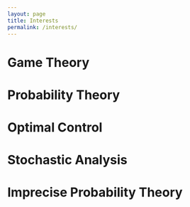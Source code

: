 ```yaml
---
layout: page
title: Interests
permalink: /interests/
---
```


# Game Theory

# Probability Theory

# Optimal Control

# Stochastic Analysis

# Imprecise Probability Theory

